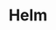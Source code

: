 ---
layout: child_layout/case_studies_item
title: Helm
permalink: /case-studies/
content_type: case_study
featured_on_homepage: true
feature_order: 1
feature_image: /assets/img/content/case-studies/helm@2x.jpg

vision: <p>Helm is a leading Sydney property developer providing a lasting social legacy through the delivery of architecturally designed buildings that are balanced and beautifully proportioned. Their vision is to create luxury residences that are spacious, livable, functional and of extremely high quality.</p>

strategy_execution: <p>We worked with the Helm executive team to choose the name then develop the brand identity for their latest development. Following that we worked on the look and feel that would role across all elements required to create interest and sales in the properties. This creative went across a website, property brochure, press advertisements, direct mailer, outdoor signage and other collateral.</p><p>Launched in late June 2014, sixteen of the eighteen apartments sold off plan in the first weekend. By three weeks all apartments sold. Tom Thumb is currently working on their next three developments.</p>

testimonial_id: 4

media:
  - src: /assets/img/content/case-studies/helm@2x.jpg
  - src: /assets/img/content/case-studies/helm-2@2x.jpg
  - src: /assets/img/content/case-studies/helm-3@2x.jpg
---